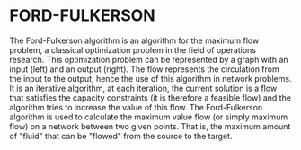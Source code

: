 # FORD-FULKERSON

The Ford-Fulkerson algorithm is an algorithm for the maximum flow problem, a classical optimization problem in the field of operations research. This
optimization problem can be represented by a graph with an input (left) and an output (right). The flow represents the circulation from the input to the output, hence the use of this algorithm in network problems. It is an iterative algorithm, at each iteration, the current solution is a flow that satisfies the capacity constraints (it is therefore a feasible flow) and the algorithm tries to increase the value of this flow. The Ford-Fulkerson algorithm is used to calculate the maximum value flow (or simply maximum flow) on a network between two given points. That is, the maximum amount of "fluid" that can be "flowed" from the source to the target.
